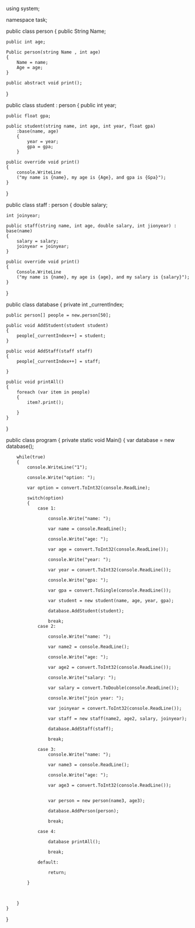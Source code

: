 using system;

namespace task;

public class person
{
    public String Name;

    public int age;

    Public person(string Name , int age)
    {
        Name = name;
        Age = age;
    }

    public abstract void print();

}

public class student : person
{
    public int year;

    public float gpa;

    public student(string name, int age, int year, float gpa)
        :base(name, age)
        {
            year = year;
            gpa = gpa;
        }

    public override void print()
    {
        console.WriteLine
        ("my name is {name}, my age is {Age}, and gpa is {Gpa}");
    }
}


public class staff : person
{
    double salary;

    int joinyear;

    public staff(string name, int age, double salary, int jionyear) : base(name)
    {
        salary = salary;
        joinyear = joinyear;
    }

    public override void print()
    {
        Console.WriteLine
        ("my name is {name}, my age is {age}, and my salary is {salary}");
    }
}

public class database
{
    private int _currentIndex;

    public person[] people = new.person[50];

    public void AddStudent(student student)
    {
        people[_currentIndex++] = student;
    }

    public void AddStaff(staff staff)
    {
        people[_currentIndex++] = staff;

    }

    public void printAll()
    {
        foreach (var item in people)
        {
            item?.print();

        }
    }
}

public class program
{
    private static void Main()
    {
        var database = new database();

        while(true)
        {
            console.WriteLine("1");
            
            console.Write("option: ");

            var option = convert.ToInt32(console.ReadLine);

            switch(option)
            {
                case 1:

                    console.Write("name: ");

                    var name = console.ReadLine();

                    console.Write("age: ");

                    var age = convert.ToInt32(console.ReadLine());

                    console.Write("year: ");

                    var year = convert.ToInt32(console.ReadLine());

                    console.Write("gpa: ");

                    var gpa = convert.ToSingle(console.ReadLine());

                    var student = new student(name, age, year, gpa);

                    database.AddStudent(student);

                    break;
                case 2:

                    console.Write("name: ");

                    var name2 = console.ReadLine();

                    console.Write("age: ");

                    var age2 = convert.ToInt32(console.ReadLine());

                    console.Write("salary: ");

                    var salary = convert.ToDouble(console.ReadLine());

                    console.Write("join year: ");

                    var joinyear = convert.ToInt32(console.ReadLine());

                    var staff = new staff(name2, age2, salary, joinyear);

                    database.AddStaff(staff);
                    
                    break;
                
                case 3:
                    console.Write("name: ");

                    var name3 = console.ReadLine();

                    console.Write("age: ");

                    var age3 = convert.ToInt32(console.ReadLine());


                    var person = new person(name3, age3);

                    database.AddPerson(person);

                    break;
                
                case 4:

                    database printAll();

                    break;

                default:

                    return;

            }



        }
    }
}



